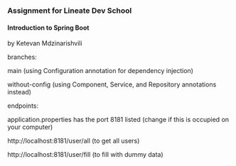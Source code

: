 <h3> Assignment for Lineate Dev School </h3>
<h4> Introduction to Spring Boot </h4>
by Ketevan Mdzinarishvili

branches:

main (using Configuration annotation for dependency injection)

without-config (using Component, Service, and Repository annotations instead)


endpoints:

application.properties has the port 8181 listed (change if this is occupied on your computer)

http://localhost:8181/user/all (to get all users)

http://localhost:8181/user/fill (to fill with dummy data)
